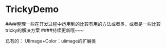 # TrickyDemo


####整理一些在开发过程中运用到的比较有用的方法或者类，或者是一些比较tricky的解决方案
####持续更新哦~~~

已有的：
	UIImage+Color：uiimage的扩展类
	
	
	
